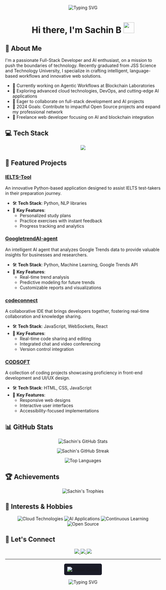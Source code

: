 <p align="center">
  <img src="https://readme-typing-svg.herokuapp.com?font=Fira+Code&size=22&duration=3000&pause=1000&color=F75C7E&center=true&vCenter=true&width=435&lines=Full-Stack+Developer;AI+Enthusiast;Cloud+Computing+Aficionado" alt="Typing SVG" />
</p>

<h1 align="center">Hi there, I'm Sachin B <img src="https://media.giphy.com/media/hvRJCLFzcasrR4ia7z/giphy.gif" width="35"></h1>

## 🚀 About Me
I'm a passionate Full-Stack Developer and AI enthusiast, on a mission to push the boundaries of technology. Recently graduated from JSS Science and Technology University, I specialize in crafting intelligent, language-based workflows and innovative web solutions.

- 🔭 Currently working on Agentic Workflows at Blockchain Laboratories
- 🌱 Exploring advanced cloud technologies, DevOps, and cutting-edge AI applications
- 👯 Eager to collaborate on full-stack development and AI projects
- 🎯 2024 Goals: Contribute to impactful Open Source projects and expand my professional network
- 🌟 Freelance web developer focusing on AI and blockchain integration

## 💻 Tech Stack
<p align="center">
  <img src="https://skillicons.dev/icons?i=react,nodejs,mongodb,python,aws,javascript,css,html&theme=light" />
</p>

## 🌟 Featured Projects

### [IELTS-Tool](https://github.com/Sachinbadi/IELTS-Tool)
An innovative Python-based application designed to assist IELTS test-takers in their preparation journey.
- 🛠 **Tech Stack**: Python, NLP libraries
- 🔑 **Key Features**: 
  - Personalized study plans
  - Practice exercises with instant feedback
  - Progress tracking and analytics

### [GoogletrendAI-agent](https://github.com/Sachinbadi/GoogletrendAI-agent)
An intelligent AI agent that analyzes Google Trends data to provide valuable insights for businesses and researchers.
- 🛠 **Tech Stack**: Python, Machine Learning, Google Trends API
- 🔑 **Key Features**: 
  - Real-time trend analysis
  - Predictive modeling for future trends
  - Customizable reports and visualizations

### [codeconnect](https://github.com/Sachinbadi/codeconnect)
A collaborative IDE that brings developers together, fostering real-time collaboration and knowledge sharing.
- 🛠 **Tech Stack**: JavaScript, WebSockets, React
- 🔑 **Key Features**: 
  - Real-time code sharing and editing
  - Integrated chat and video conferencing
  - Version control integration

### [CODSOFT](https://github.com/Sachinbadi/CODSOFT)
A collection of coding projects showcasing proficiency in front-end development and UI/UX design.
- 🛠 **Tech Stack**: HTML, CSS, JavaScript
- 🔑 **Key Features**: 
  - Responsive web designs
  - Interactive user interfaces
  - Accessibility-focused implementations

## 📊 GitHub Stats
<p align="center">
  <img src="https://github-readme-stats.vercel.app/api?username=Sachinbadi&show_icons=true&theme=radical&include_all_commits=true&count_private=true&hide_border=true" alt="Sachin's GitHub Stats" />
</p>
<p align="center">
  <img src="https://github-readme-streak-stats.herokuapp.com/?user=Sachinbadi&theme=radical&hide_border=true" alt="Sachin's GitHub Streak" />
</p>
<p align="center">
  <img src="https://github-readme-stats.vercel.app/api/top-langs/?username=Sachinbadi&layout=compact&theme=radical&hide_border=true" alt="Top Languages" />
</p>

## 🏆 Achievements
<p align="center">
  <img src="https://github-profile-trophy.vercel.app/?username=Sachinbadi&theme=onedark&column=7&no-frame=true" alt="Sachin's Trophies" />
</p>

## 🎨 Interests & Hobbies
<p align="center">
  <img src="https://img.shields.io/badge/Cloud%20Technologies-Enthusiast-blue?style=for-the-badge&logo=icloud" alt="Cloud Technologies" />
  <img src="https://img.shields.io/badge/AI%20Applications-Innovator-green?style=for-the-badge&logo=artificial-intelligence" alt="AI Applications" />
  <img src="https://img.shields.io/badge/Continuous%20Learning-Tech%20Explorer-red?style=for-the-badge&logo=google-scholar" alt="Continuous Learning" />
  <img src="https://img.shields.io/badge/Open%20Source-Contributor-orange?style=for-the-badge&logo=open-source-initiative" alt="Open Source" />
</p>

## 🤝 Let's Connect
<p align="center">
  <a href="https://www.linkedin.com/in/sachin-b-121886226/">
    <img src="https://img.shields.io/badge/-LinkedIn-0077B5?style=for-the-badge&logo=Linkedin&logoColor=white"/>
  </a>
  <a href="mailto:sachinbadiger0@gmail.com">
    <img src="https://img.shields.io/badge/-Gmail-D14836?style=for-the-badge&logo=Gmail&logoColor=white"/>
  </a>
  <a href="https://github.com/Sachinbadi">
    <img src="https://img.shields.io/badge/-GitHub-181717?style=for-the-badge&logo=GitHub&logoColor=white"/>
  </a>
</p>

---
<p align="center">
  <img src="https://profile-counter.glitch.me/{Sachinbadi}/count.svg" alt="Visitor Count" style="background-color: #1a1b27; padding: 10px; border-radius: 5px;" />
</p>

<div align="center">
  <img src="https://readme-typing-svg.herokuapp.com?font=Fira+Code&pause=1000&color=2E9EF7&center=true&vCenter=true&width=435&lines=Thanks+for+visiting!;Let's+build+something+amazing+together!" alt="Typing SVG" />
</div>
